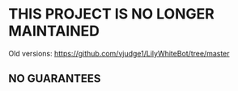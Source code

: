 # THIS PROJECT IS NO LONGER MAINTAINED

Old versions: https://github.com/vjudge1/LilyWhiteBot/tree/master

## NO GUARANTEES
